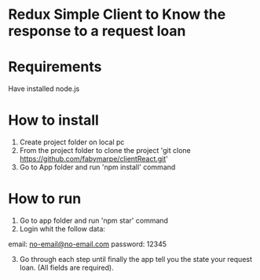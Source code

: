# Redux Simple Client to Know the response to a request loan

# Requirements
Have installed node.js

# How to install
1. Create project folder on local pc
2. From the project folder to clone the project 'git clone https://github.com/fabymarpe/clientReact.git'
3. Go to App folder and run 'npm install' command


# How to run
1. Go to app folder and run 'npm star' command
2. Login whit the follow data:

email: no-email@no-email.com
password: 12345

3. Go through each step until finally the app tell you the state your request loan. (All fields are required).
